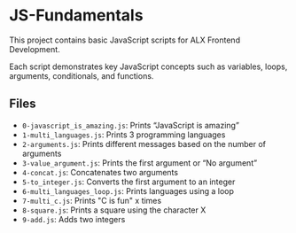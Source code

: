 # JS-Fundamentals

This project contains basic JavaScript scripts for ALX Frontend Development.

Each script demonstrates key JavaScript concepts such as variables, loops, arguments, conditionals, and functions.

## Files

- `0-javascript_is_amazing.js`: Prints “JavaScript is amazing”
- `1-multi_languages.js`: Prints 3 programming languages
- `2-arguments.js`: Prints different messages based on the number of arguments
- `3-value_argument.js`: Prints the first argument or “No argument”
- `4-concat.js`: Concatenates two arguments
- `5-to_integer.js`: Converts the first argument to an integer
- `6-multi_languages_loop.js`: Prints languages using a loop
- `7-multi_c.js`: Prints "C is fun" x times
- `8-square.js`: Prints a square using the character X
- `9-add.js`: Adds two integers
